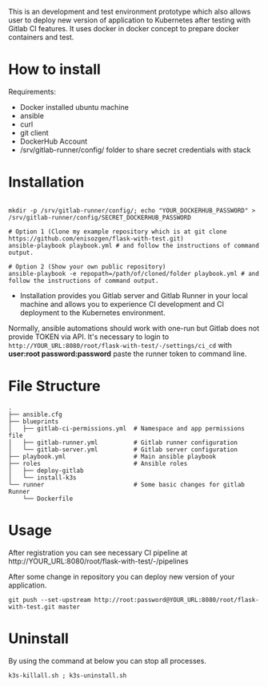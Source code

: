 This is an development and test environment prototype which also allows user to deploy new version of application to Kubernetes after testing with Gitlab CI features. It uses docker in docker concept to prepare docker containers and test.


# How to install

Requirements:
- Docker installed ubuntu machine
- ansible
- curl
- git client
- DockerHub Account
- /srv/gitlab-runner/config/ folder to share secret credentials with stack

# Installation


```

mkdir -p /srv/gitlab-runner/config/; echo "YOUR_DOCKERHUB_PASSWORD" > /srv/gitlab-runner/config/SECRET_DOCKERHUB_PASSWORD

# Option 1 (Clone my example repository which is at git clone https://github.com/enisozgen/flask-with-test.git)
ansible-playbook playbook.yml # and follow the instructions of command output.

# Option 2 (Show your own public repository)
ansible-playbook -e repopath=/path/of/cloned/folder playbook.yml # and follow the instructions of command output.
```

- Installation provides you Gitlab server and Gitlab Runner in your local machine and allows you to experience CI development and CI deployment to the Kubernetes environment.

Normally, ansible automations should work with one-run but Gitlab does not provide TOKEN via API. It's necessary to login to `http://YOUR_URL:8080/root/flask-with-test/-/settings/ci_cd` with **user:root password:password** paste the runner token to command line.


# File Structure

```
.
├── ansible.cfg
├── blueprints
│   ├── gitlab-ci-permissions.yml  # Namespace and app permissions file
│   ├── gitlab-runner.yml          # Gitlab runner configuration
│   └── gitlab-server.yml          # Gitlab server configuration
├── playbook.yml                   # Main ansible playbook
├── roles                          # Ansible roles
│   ├── deploy-gitlab
│   └── install-k3s
└── runner                         # Some basic changes for gitlab Runner
    └── Dockerfile
```

# Usage

After registration you can see necessary CI pipeline at http://YOUR_URL:8080/root/flask-with-test/-/pipelines

After some change in repository you can deploy new version of your application.

```
git push --set-upstream http://root:password@YOUR_URL:8080/root/flask-with-test.git master
```

# Uninstall

By using the command at below you can stop all processes.

`k3s-killall.sh ; k3s-uninstall.sh`

